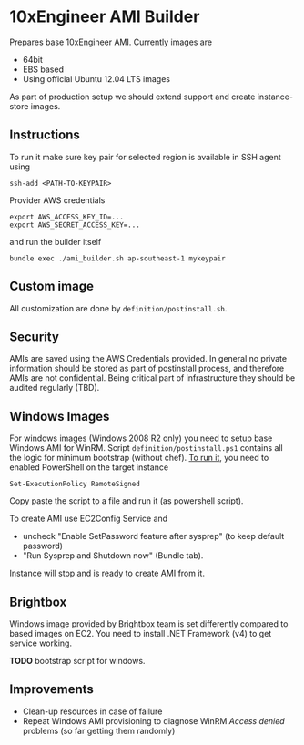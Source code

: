 # 10xEngineer AMI Builder

Prepares base 10xEngineer AMI. Currently images are

* 64bit 
* EBS based
* Using official Ubuntu 12.04 LTS images

As part of production setup we should extend support and create instance-store images.

## Instructions

To run it make sure key pair for selected region is available in SSH agent using

    ssh-add <PATH-TO-KEYPAIR>

Provider AWS credentials

    export AWS_ACCESS_KEY_ID=...
    export AWS_SECRET_ACCESS_KEY=...

and run the builder itself

    bundle exec ./ami_builder.sh ap-southeast-1 mykeypair

## Custom image

All customization are done by `definition/postinstall.sh`. 

## Security

AMIs are saved using the AWS Credentials provided. In general no private information should be stored as part of postinstall process, and therefore AMIs are not confidential. Being critical part of infrastructure they should be audited regularly (TBD).

## Windows Images

For windows images (Windows 2008 R2 only) you need to setup base Windows AMI for WinRM. Script `definition/postinstall.ps1` contains all the logic for minimum bootstrap (without chef). [To run it](http://technet.microsoft.com/en-us/library/ee176949.aspx), you need to enabled PowerShell on the target instance

    Set-ExecutionPolicy RemoteSigned

Copy paste the script to a file and run it (as powershell script).

To create AMI use EC2Config Service and

* uncheck "Enable SetPassword feature after sysprep" (to keep default password)
* "Run Sysprep and Shutdown now" (Bundle tab).

Instance will stop and is ready to create AMI from it.

## Brightbox

Windows image provided by Brightbox team is set differently compared to based images on EC2. You need to install .NET Framework (v4) to get service working. 

**TODO** bootstrap script for windows.

## Improvements

* Clean-up resources in case of failure
* Repeat Windows AMI provisioning to diagnose WinRM *Access denied* problems (so far getting them randomly)
